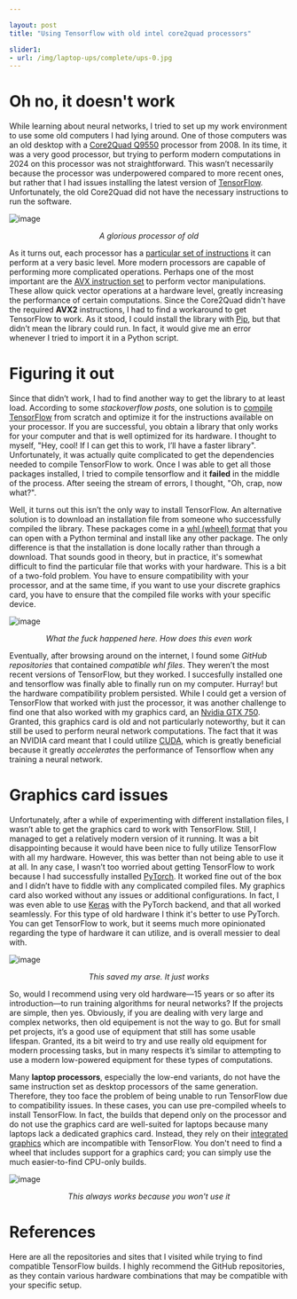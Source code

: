 ```yaml
---

layout: post  
title: "Using Tensorflow with old intel core2quad processors"

slider1:  
- url: /img/laptop-ups/complete/ups-0.jpg
---
```


# Oh no, it doesn't work
While learning about neural networks, I tried to set up my work environment to use some old computers I had lying around. One of those computers was an old desktop with a [Core2Quad Q9550](https://www.cpu-monkey.com/en/cpu-intel_core_2_quad_q9550) processor from 2008. In its time, it was a very good processor, but trying to perform modern computations in 2024 on this processor was not straightforward. This wasn’t necessarily because the processor was underpowered compared to more recent ones, but rather that I had issues installing the latest version of [TensorFlow](https://www.tensorflow.org/). Unfortunately, the old Core2Quad did not have the necessary instructions to run the software.

![image](https://www.profesionalreview.com/wp-content/uploads/2019/11/1280px-Core_2_Q6600_G0.jpg)
<p align="center"><i>A glorious processor of old</i></p>

As it turns out, each processor has a [particular set of instructions](https://www.learncomputerscienceonline.com/instruction-set-architecture/) it can perform at a very basic level. More modern processors are capable of performing more complicated operations. Perhaps one of the most important are the [AVX instruction set](https://en.wikipedia.org/wiki/Advanced_Vector_Extensions) to perform vector manipulations. These allow quick vector operations at a hardware level, greatly increasing the performance of certain computations. Since the Core2Quad didn't have the required **AVX2** instructions, I had to find a workaround to get TensorFlow to work. As it stood, I could install the library with [Pip](https://pypi.org/project/pip/), but that didn’t mean the library could run. In fact, it would give me an error whenever I tried to import it in a Python script.

# Figuring it out
Since that didn’t work, I had to find another way to get the library to at least load. According to some *stackoverflow posts*, one solution is to [compile TensorFlow](https://www.tensorflow.org/install/source) from scratch and optimize it for the instructions available on your processor. If you are successful, you obtain a library that only works for your computer and that is well optimized for its hardware. I thought to myself, "Hey, cool! If I can get this to work, I’ll have a faster library". Unfortunately, it was actually quite complicated to get the dependencies needed to compile TensorFlow to work. Once I was able to get all those packages installed, I tried to compile tensorflow and it **failed** in the middle of the process. After seeing the stream of errors, I thought, "Oh, crap, now what?". 

Well, it turns out this isn’t the only way to install TensorFlow. An alternative solution is to download an installation file from someone who successfully compiled the library. These packages come in a [whl (wheel) format](https://realpython.com/python-wheels/) that you can open with a Python terminal and install like any other package. The only difference is that the installation is done locally rather than through a download. That sounds good in theory, but in practice, it's somewhat difficult to find the particular file that works with your hardware. This is a bit of a two-fold problem. You have to ensure compatibility with your processor, and at the same time, if you want to use your discrete graphics card, you have to ensure that the compiled file works with your specific device. 

![image](https://external-content.duckduckgo.com/iu/?u=https%3A%2F%2Fpreview.redd.it%2Fttb1uz1hn0w21.jpg%3Fauto%3Dwebp%26s%3D1765524ea1567141fd66bba13df144d43d13e5df&f=1&nofb=1&ipt=fbb9f9037e7de685d3b38eff2f6935f910dbe9d0b40815f93479128db029a277&ipo=images)
<p align="center"><i>What the fuck happened here. How does this even work</i></p>

Eventually, after browsing around on the internet, I found some _GitHub repositories_ that contained _compatible whl files_. They weren’t the most recent versions of TensorFlow, but they worked. I succesfully installed one and tensorflow was finally able to finally run on my computer. Hurray! but the hardware compatibility problem persisted. While I could get a version of TensorFlow that worked with just the processor, it was another challenge to find one that also worked with my graphics card, an [Nvidia GTX 750](https://www.nvidia.com/en-us/geforce/graphics-cards/geforce-gtx-750/specifications/). Granted, this graphics card is old and not particularly noteworthy, but it can still be used to perform neural network computations. The fact that it was an NVIDIA card meant that I could utilize [CUDA](https://en.wikipedia.org/wiki/CUDA), which is greatly beneficial because it greatly _accelerates_ the performance of Tensorflow when any training a neural network.

# Graphics card issues
Unfortunately, after a while of experimenting with different installation files, I wasn’t able to get the graphics card to work with TensorFlow. Still, I managed to get a relatively modern version of it running. It was a bit disappointing because it would have been nice to fully utilize TensorFlow with all my hardware. However, this was better than not being able to use it at all. In any case, I wasn’t too worried about getting TensorFlow to work because I had successfully installed [PyTorch](https://pytorch.org/). It worked fine out of the box and I didn’t have to fiddle with any complicated compiled files. My graphics card also worked without any issues or additional configurations. In fact, I was even able to use [Keras](https://keras.io/) with the PyTorch backend, and that all worked seamlessly. For this type of old hardware I think it's better to use PyTorch. You can get TensorFlow to work, but it seems much more opinionated regarding the type of hardware it can utilize, and is overall messier to deal with.

![image](https://external-content.duckduckgo.com/iu/?u=https%3A%2F%2Fraw.githubusercontent.com%2Fpytorch%2Fpytorch%2Fmaster%2Fdocs%2Fsource%2F_static%2Fimg%2Fpytorch-logo-dark.png&f=1&nofb=1&ipt=d73956ed9b540acbaa135beece1ccb12c30c7b3a15afb2753c4507b9876b0cfc&ipo=images)
<p align="center"><i>This saved my arse. It just works</i></p>

So, would I recommend using very old hardware—15 years or so after its introduction—to run training algorithms for neural networks? If the projects are simple, then yes. Obviously, if you are dealing with very large and complex networks, then old equipement is not the way to go. But for small pet projects, it’s a good use of equipment that still has some usable lifespan. Granted, its a bit weird to try and use really old equipment for modern processing tasks, but in many respects it’s similar to attempting to use a modern low-powered equipment for these types of computations.

Many **laptop processors**, especially the low-end variants, do not have the same instruction set as desktop processors of the same generation. Therefore, they too face the problem of being unable to run TensorFlow due to compatibility issues. In these cases, you can use pre-compiled wheels to install TensorFlow. In fact, the builds that depend only on the processor and do not use the graphics card are well-suited for laptops because many laptops lack a dedicated graphics card. Instead, they rely on their [integrated graphics](https://www.intel.com/content/www/us/en/support/articles/000057824/graphics.html) which are incompatible with TensorFlow. You don't need to find a wheel that includes support for a graphics card; you can simply use the much easier-to-find CPU-only builds.

![image](https://external-content.duckduckgo.com/iu/?u=https%3A%2F%2Fi.ytimg.com%2Fvi%2Fsd57cRYz9JM%2Fmaxresdefault.jpg&f=1&nofb=1&ipt=9f299e983bd428e41260430e745b070f27eb9ce3f44ca34d00872e007f9664eb&ipo=images)
<p align="center"><i>This always works because you won't use it</i></p>

# References
Here are all the repositories and sites that I visited while trying to find compatible TensorFlow builds. I highly recommend the GitHub repositories, as they contain various hardware combinations that may be compatible with your specific setup.
